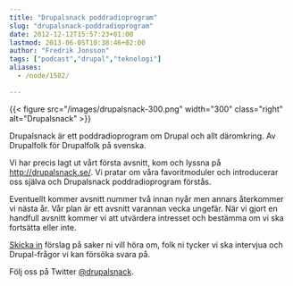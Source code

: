 ```yaml
---
title: "Drupalsnack poddradioprogram"
slug: "drupalsnack-poddradioprogram"
date: 2012-12-12T15:57:23+01:00
lastmod: 2013-06-05T10:38:46+02:00
author: "Fredrik Jonsson"
tags: ["podcast","drupal","teknologi"]
aliases:
  - /node/1582/

---
```


{{< figure src="/images/drupalsnack-300.png" width="300" class="right" alt="Drupalsnack" >}}

Drupalsnack är ett poddradioprogram om Drupal och allt däromkring. Av Drupalfolk för Drupalfolk på svenska.

Vi har precis lagt ut vårt första avsnitt, kom och lyssna på <http://drupalsnack.se/>. Vi pratar om våra favoritmoduler och introducerar oss själva och Drupalsnack poddradioprogram förstås.

Eventuellt kommer avsnitt nummer två innan nyår men annars återkommer vi nästa år. Vår plan är ett avsnitt varannan vecka ungefär. När vi gjort en handfull avsnitt kommer vi att utvärdera intresset och bestämma om vi ska fortsätta eller inte.

[Skicka in](http://drupalsnack.se/kontakt) förslag på saker ni vill höra om, folk ni tycker vi ska intervjua och Drupal-frågor vi kan försöka svara på.

Följ oss på Twitter [@drupalsnack](http://twitter.com/drupalsnack).

